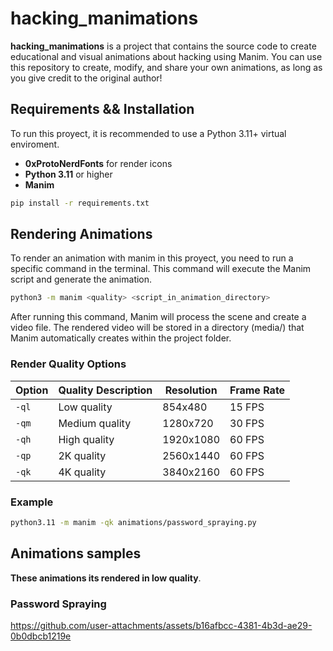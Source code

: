 # hacking_manimations

**hacking_manimations** is a project that contains the source code to create educational and visual animations about hacking using Manim. You can use this repository to create, modify, and share your own animations, as long as you give credit to the original author!

## Requirements && Installation

To run this proyect, it is recommended to use a Python 3.11+ virtual enviroment.

- **0xProtoNerdFonts** for render icons
- **Python 3.11** or higher
- **Manim**

```bash
pip install -r requirements.txt
```

## Rendering Animations

To render an animation with manim in this proyect, you need to run a specific command in the terminal. This command will execute the Manim script and generate the animation.

```bash
python3 -m manim <quality> <script_in_animation_directory>
```

After running this command, Manim will process the scene and create a video file. The rendered video will be stored in a directory (media/) that Manim automatically creates within the project folder.

### Render Quality Options

| Option  | Quality Description        | Resolution  | Frame Rate  |
|---------|----------------------------|-------------|-------------|
| `-ql`   | Low quality                | 854x480     | 15 FPS      |
| `-qm`   | Medium quality             | 1280x720    | 30 FPS      |
| `-qh`   | High quality               | 1920x1080   | 60 FPS      |
| `-qp`   | 2K quality                 | 2560x1440   | 60 FPS      |
| `-qk`   | 4K quality                 | 3840x2160   | 60 FPS      |


### Example
```bash
python3.11 -m manim -qk animations/password_spraying.py
```

## Animations samples

**These animations its rendered in low quality**.

### Password Spraying
https://github.com/user-attachments/assets/b16afbcc-4381-4b3d-ae29-0b0dbcb1219e
